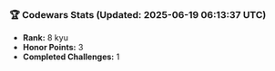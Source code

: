 ### 🏆 Codewars Stats (Updated: 2025-06-19 06:13:37 UTC)

- **Rank:** 8 kyu
- **Honor Points:** 3
- **Completed Challenges:** 1

